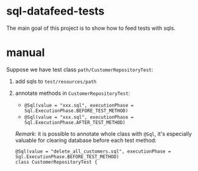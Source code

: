 # sql-datafeed-tests
The main goal of this project is to show how to feed tests with sqls.

# manual
Suppose we have test class `path/CustomerRepositoryTest`:

1. add sqls to `test/resources/path`
1. annotate methods in `CustomerRepositoryTest`:
    * `@Sql(value = "xxx.sql", executionPhase = Sql.ExecutionPhase.BEFORE_TEST_METHOD)`
    * `@Sql(value = "xxx.sql", executionPhase = Sql.ExecutionPhase.AFTER_TEST_METHOD)`
    
    _Remark_: it is possible to annotate whole class with `@Sql`, it's especially valuable for
    clearing database before each test method:
    ```
    @Sql(value = "delete_all_customers.sql", executionPhase = Sql.ExecutionPhase.BEFORE_TEST_METHOD)
    class CustomerRepositoryTest {
    ```